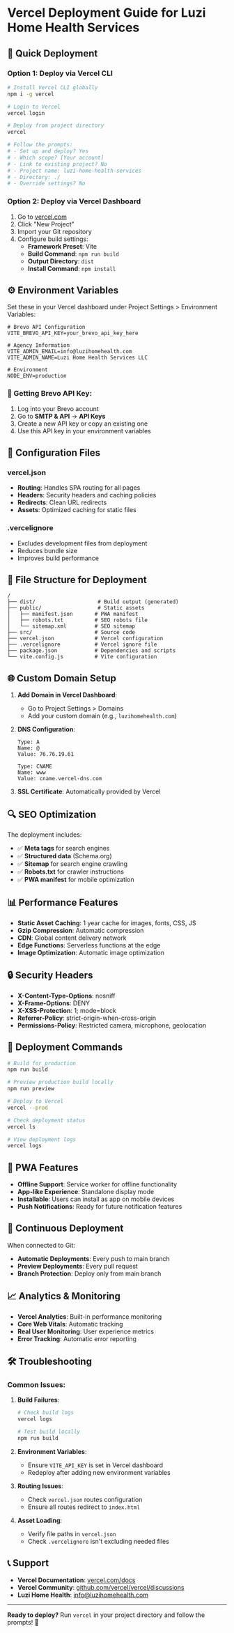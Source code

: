 # Vercel Deployment Guide for Luzi Home Health Services

## 🚀 Quick Deployment

### Option 1: Deploy via Vercel CLI
```bash
# Install Vercel CLI globally
npm i -g vercel

# Login to Vercel
vercel login

# Deploy from project directory
vercel

# Follow the prompts:
# - Set up and deploy? Yes
# - Which scope? [Your account]
# - Link to existing project? No
# - Project name: luzi-home-health-services
# - Directory: ./
# - Override settings? No
```

### Option 2: Deploy via Vercel Dashboard
1. Go to [vercel.com](https://vercel.com)
2. Click "New Project"
3. Import your Git repository
4. Configure build settings:
   - **Framework Preset**: Vite
   - **Build Command**: `npm run build`
   - **Output Directory**: `dist`
   - **Install Command**: `npm install`

## ⚙️ Environment Variables

Set these in your Vercel dashboard under Project Settings > Environment Variables:

```env
# Brevo API Configuration
VITE_BREVO_API_KEY=your_brevo_api_key_here

# Agency Information
VITE_ADMIN_EMAIL=info@luzihomehealth.com
VITE_ADMIN_NAME=Luzi Home Health Services LLC

# Environment
NODE_ENV=production
```

### 🔑 Getting Brevo API Key:
1. Log into your Brevo account
2. Go to **SMTP & API** → **API Keys**
3. Create a new API key or copy an existing one
4. Use this API key in your environment variables

## 🔧 Configuration Files

### vercel.json
- **Routing**: Handles SPA routing for all pages
- **Headers**: Security headers and caching policies
- **Redirects**: Clean URL redirects
- **Assets**: Optimized caching for static files

### .vercelignore
- Excludes development files from deployment
- Reduces bundle size
- Improves build performance

## 📁 File Structure for Deployment

```
/
├── dist/                    # Build output (generated)
├── public/                  # Static assets
│   ├── manifest.json       # PWA manifest
│   ├── robots.txt          # SEO robots file
│   └── sitemap.xml         # SEO sitemap
├── src/                    # Source code
├── vercel.json             # Vercel configuration
├── .vercelignore           # Vercel ignore file
├── package.json            # Dependencies and scripts
└── vite.config.js          # Vite configuration
```

## 🌐 Custom Domain Setup

1. **Add Domain in Vercel Dashboard**:
   - Go to Project Settings > Domains
   - Add your custom domain (e.g., `luzihomehealth.com`)

2. **DNS Configuration**:
   ```
   Type: A
   Name: @
   Value: 76.76.19.61

   Type: CNAME
   Name: www
   Value: cname.vercel-dns.com
   ```

3. **SSL Certificate**: Automatically provided by Vercel

## 🔍 SEO Optimization

The deployment includes:
- ✅ **Meta tags** for search engines
- ✅ **Structured data** (Schema.org)
- ✅ **Sitemap** for search engine crawling
- ✅ **Robots.txt** for crawler instructions
- ✅ **PWA manifest** for mobile optimization

## 📊 Performance Features

- **Static Asset Caching**: 1 year cache for images, fonts, CSS, JS
- **Gzip Compression**: Automatic compression
- **CDN**: Global content delivery network
- **Edge Functions**: Serverless functions at the edge
- **Image Optimization**: Automatic image optimization

## 🔒 Security Headers

- **X-Content-Type-Options**: nosniff
- **X-Frame-Options**: DENY
- **X-XSS-Protection**: 1; mode=block
- **Referrer-Policy**: strict-origin-when-cross-origin
- **Permissions-Policy**: Restricted camera, microphone, geolocation

## 🚀 Deployment Commands

```bash
# Build for production
npm run build

# Preview production build locally
npm run preview

# Deploy to Vercel
vercel --prod

# Check deployment status
vercel ls

# View deployment logs
vercel logs
```

## 📱 PWA Features

- **Offline Support**: Service worker for offline functionality
- **App-like Experience**: Standalone display mode
- **Installable**: Users can install as app on mobile devices
- **Push Notifications**: Ready for future notification features

## 🔄 Continuous Deployment

When connected to Git:
- **Automatic Deployments**: Every push to main branch
- **Preview Deployments**: Every pull request
- **Branch Protection**: Deploy only from main branch

## 📈 Analytics & Monitoring

- **Vercel Analytics**: Built-in performance monitoring
- **Core Web Vitals**: Automatic tracking
- **Real User Monitoring**: User experience metrics
- **Error Tracking**: Automatic error reporting

## 🛠️ Troubleshooting

### Common Issues:

1. **Build Failures**:
   ```bash
   # Check build logs
   vercel logs
   
   # Test build locally
   npm run build
   ```

2. **Environment Variables**:
   - Ensure `VITE_API_KEY` is set in Vercel dashboard
   - Redeploy after adding new environment variables

3. **Routing Issues**:
   - Check `vercel.json` routes configuration
   - Ensure all routes redirect to `index.html`

4. **Asset Loading**:
   - Verify file paths in `vercel.json`
   - Check `.vercelignore` isn't excluding needed files

## 📞 Support

- **Vercel Documentation**: [vercel.com/docs](https://vercel.com/docs)
- **Vercel Community**: [github.com/vercel/vercel/discussions](https://github.com/vercel/vercel/discussions)
- **Luzi Home Health**: info@luzihomehealth.com

---

**Ready to deploy?** Run `vercel` in your project directory and follow the prompts! 🚀
